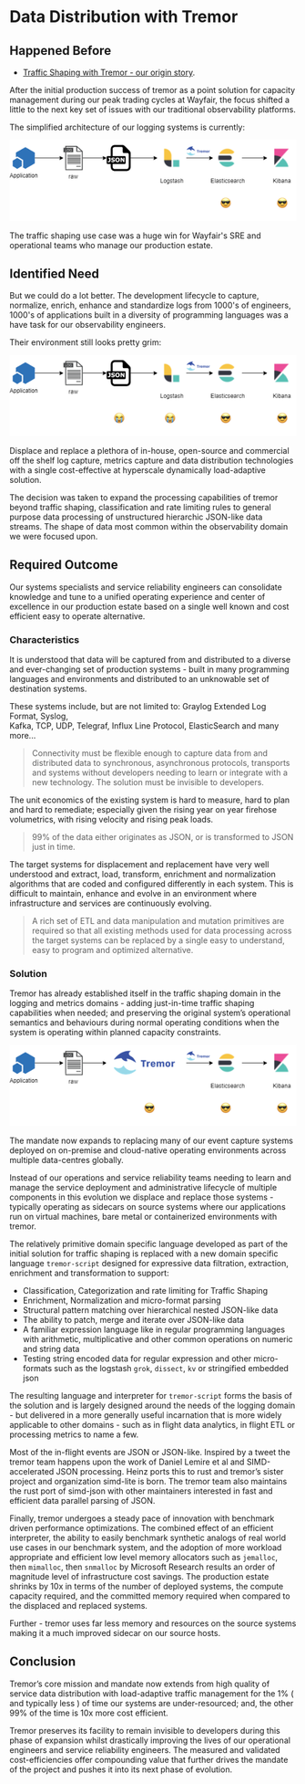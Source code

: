 # Data Distribution with Tremor

## Happened Before

* [Traffic Shaping with Tremor - our origin story](./traffic-shaping).

After the initial production success of tremor as a point solution for capacity
management during our peak trading cycles at Wayfair, the focus shifted a little
to the next key set of issues with our traditional observability platforms.

The simplified architecture of our logging systems is currently:  
  
![old pipeline](./media/data-distribution/image1.png)

The traffic shaping use case was a huge win for Wayfair's SRE and operational
teams who manage our production estate.

## Identified Need

But we could do a lot better. The development lifecycle to capture, normalize,
enrich, enhance and standardize logs from 1000's of engineers, 1000's of applications
built in a diversity of programming languages was a have task for our observability
engineers.

Their environment still looks pretty grim:

![new pipeline](./media/data-distribution/image3.png)

Displace and replace a plethora of in-house, open-source and commercial
off the shelf log capture, metrics capture and data distribution
technologies with a single cost-effective at hyperscale dynamically
load-adaptive solution.

The decision was taken to expand the processing capabilities of tremor beyond
traffic shaping, classification and rate limiting rules to general purpose
data processing of unstructured hierarchic JSON-like data streams. The shape
of data most common within the observability domain we were focused upon.

## Required Outcome

Our systems specialists and service reliability engineers can
consolidate knowledge and tune to a unified operating experience and
center of excellence in our production estate based on a single well
known and cost efficient easy to operate alternative.

### Characteristics

It is understood that data will be captured from and distributed to a
diverse and ever-changing set of production systems - built in many
programming languages and environments and distributed to an unknowable
set of destination systems.  
  
These systems include, but are not limited to: Graylog Extended Log
Format, Syslog,  
Kafka, TCP, UDP, Telegraf, Influx Line Protocol, ElasticSearch and many
more...

> Connectivity must be flexible enough to capture data from and
> distributed data to synchronous, asynchronous protocols, transports
> and systems without developers needing to learn or integrate with a
> new technology. The solution must be invisible to developers.

The unit economics of the existing system is hard to measure, hard to
plan and hard to remediate; especially given the rising year on year
firehose volumetrics, with rising velocity and rising peak loads.

> 99% of the data either originates as JSON, or is transformed to JSON
> just in time.

The target systems for displacement and replacement have very well
understood and extract, load, transform, enrichment and normalization
algorithms that are coded and configured differently in each system.
This is difficult to maintain, enhance and evolve in an environment
where infrastructure and services are continuously evolving.

> A rich set of ETL and data manipulation and mutation primitives are
> required so that all existing methods used for data processing across
> the target systems can be replaced by a single easy to understand,
> easy to program and optimized alternative.

### Solution

Tremor has already established itself in the traffic shaping domain in
the logging and metrics domains - adding just-in-time traffic shaping
capabilities when needed; and preserving the original system’s
operational semantics and behaviours during normal operating conditions
when the system is operating within planned capacity constraints.

![new pipeline](./media/data-distribution/image2.png)

The mandate now expands to replacing many of our event capture systems
deployed on on-premise and cloud-native operating environments across
multiple data-centres globally.

Instead of our operations and service reliability teams needing to learn
and manage the service deployment and administrative lifecycle of
multiple components in this evolution we displace and replace those
systems - typically operating as sidecars on source systems where our
applications run on virtual machines, bare metal or containerized
environments with tremor.

The relatively primitive domain specific language developed as part of
the initial solution for traffic shaping is replaced with a new domain
specific language `tremor-script` designed for expressive data
filtration, extraction, enrichment and transformation to support:

-   Classification, Categorization and rate limiting for Traffic Shaping
-   Enrichment, Normalization and micro-format parsing
-   Structural pattern matching over hierarchical nested JSON-like data
-   The ability to patch, merge and iterate over JSON-like data
-   A familiar expression language like in regular programming languages
    with arithmetic, multiplicative and other common operations on
    numeric and string data
-   Testing string encoded data for regular expression and other
    micro-formats such as the logstash `grok`, `dissect`, `kv`
    or stringified embedded json

The resulting language and interpreter for `tremor-script` forms the
basis of the solution and is largely designed around the needs of the
logging domain - but delivered in a more generally useful incarnation
that is more widely applicable to other domains - such as in flight data
analytics, in flight ETL or processing metrics to name a few.

Most of the in-flight events are JSON or JSON-like. Inspired by a tweet
the tremor team happens upon the work of Daniel Lemire et al and
SIMD-accelerated JSON processing. Heinz ports this to rust and tremor’s
sister project and organization simd-lite is born. The tremor team also
maintains the rust port of simd-json with other maintainers interested
in fast and efficient data parallel parsing of JSON.

Finally, tremor undergoes a steady pace of innovation with benchmark
driven performance optimizations. The combined effect of an efficient
interpreter, the ability to easily benchmark synthetic analogs of real
world use cases in our benchmark system, and the adoption of more
workload appropriate and efficient low level memory allocators such as
`jemalloc`, then `mimalloc`, then `snmalloc` by Microsoft Research
results an order of magnitude level of infrastructure cost savings. The
production estate shrinks by 10x in terms of the number of deployed
systems, the compute capacity required, and the committed memory
required when compared to the displaced and replaced systems.  
  
Further - tremor uses far less memory and resources on the source
systems making it a much improved sidecar on our source hosts.

## Conclusion

Tremor’s core mission and mandate now extends from high quality of
service data distribution with load-adaptive traffic management for the
1% ( and typically less ) of time our systems are under-resourced; and,
the other 99% of the time is 10x more cost efficient.

Tremor preserves its facility to remain invisible to developers during
this phase of expansion whilst drastically improving the lives of our
operational engineers and service reliability engineers. The measured
and validated cost-efficiencies offer compounding value that further
drives the mandate of the project and pushes it into its next phase of
evolution.
